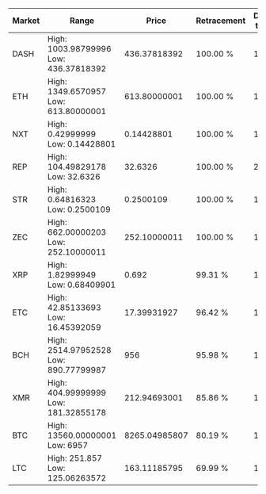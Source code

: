 | Market | Range | Price| Retracement | Doubles to 50% |
| --- | --- | --- | --- | --- |
| DASH | High: 1003.98799996<br />Low: 436.37818392 | 436.37818392 | 100.00 % | 1.65 |
| ETH | High: 1349.6570957<br />Low: 613.80000001 | 613.80000001 | 100.00 % | 1.60 |
| NXT | High: 0.42999999<br />Low: 0.14428801 | 0.14428801 | 100.00 % | 1.99 |
| REP | High: 104.49829178<br />Low: 32.6326 | 32.6326 | 100.00 % | 2.10 |
| STR | High: 0.64816323<br />Low: 0.2500109 | 0.2500109 | 100.00 % | 1.80 |
| ZEC | High: 662.00000203<br />Low: 252.10000011 | 252.10000011 | 100.00 % | 1.81 |
| XRP | High: 1.82999949<br />Low: 0.68409901 | 0.692 | 99.31 % | 1.82 |
| ETC | High: 42.85133693<br />Low: 16.45392059 | 17.39931927 | 96.42 % | 1.70 |
| BCH | High: 2514.97952528<br />Low: 890.77799987 | 956 | 95.98 % | 1.78 |
| XMR | High: 404.99999999<br />Low: 181.32855178 | 212.94693001 | 85.86 % | 1.38 |
| BTC | High: 13560.00000001<br />Low: 6957 | 8265.04985807 | 80.19 % | 1.24 |
| LTC | High: 251.857<br />Low: 125.06263572 | 163.11185795 | 69.99 % | 1.16 |
